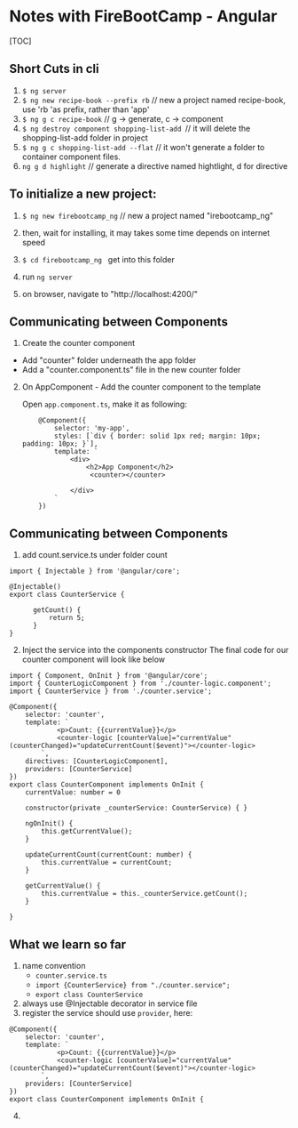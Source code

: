 Notes with FireBootCamp - Angular
======


[TOC]


Short Cuts in cli
-------------
  1. `$ ng server`
  2. `$ ng new recipe-book --prefix rb` // new a project named recipe-book, use 'rb 'as prefix, rather than 'app'
  3. `$ ng g c recipe-book` // g -> generate, c -> component
  4. `$ ng destroy component shopping-list-add `// it will delete the shopping-list-add folder in project
  5. `$ ng g c shopping-list-add --flat` // it won't generate a folder to container component files.  
  6. `ng g d highlight` // generate a directive named hightlight, d for directive

To initialize a new project:
----------

1. `$ ng new firebootcamp_ng` // new a project named "irebootcamp_ng"

2. then, wait for installing, it may takes some time depends on internet speed

3. `$ cd firebootcamp_ng ` get into this folder

4. run `ng server` 

5. on browser, navigate to "http://localhost:4200/"

Communicating between Components
----

1. Create the counter component
 - Add "counter" folder underneath the app folder 
 - Add a "counter.component.ts" file in the new counter folder

2. On AppComponent - Add the counter component to the template
	
	Open `app.component.ts`, make it as following:
	
	```
	    @Component({
	        selector: 'my-app',
	        styles: [`div { border: solid 1px red; margin: 10px; padding: 10px; }`],
	        template: `
	            <div>
	                <h2>App Component</h2>
	                 <counter></counter>

	            </div>
	        `
	    })    
	```


Communicating between Components
----
1. add count.service.ts under folder count
```
import { Injectable } from '@angular/core';

@Injectable()
export class CounterService {

      getCount() {
          return 5;
      }
}
```
2. Inject the service into the components constructor
The final code for our counter component will look like below
```
import { Component, OnInit } from '@angular/core';
import { CounterLogicComponent } from './counter-logic.component';
import { CounterService } from './counter.service';

@Component({
    selector: 'counter',
    template: `
            <p>Count: {{currentValue}}</p>
            <counter-logic [counterValue]="currentValue" (counterChanged)="updateCurrentCount($event)"></counter-logic>
        `,
    directives: [CounterLogicComponent],
    providers: [CounterService]
})
export class CounterComponent implements OnInit {
    currentValue: number = 0

    constructor(private _counterService: CounterService) { }

    ngOnInit() {
        this.getCurrentValue();
    }

    updateCurrentCount(currentCount: number) {
        this.currentValue = currentCount;
    }

    getCurrentValue() {
        this.currentValue = this._counterService.getCount();
    }

}
```

What we learn so far
-------------
1. name convention
    * `counter.service.ts`
    * `import {CounterService} from "./counter.service";`
    * `export class CounterService`
2. always use @Injectable decorator in service file
3. register the service should use `provider`, here: 
```
@Component({
    selector: 'counter',
    template: `
            <p>Count: {{currentValue}}</p>
            <counter-logic [counterValue]="currentValue" (counterChanged)="updateCurrentCount($event)"></counter-logic>
        `,
    providers: [CounterService]
})
export class CounterComponent implements OnInit {
```
4. 